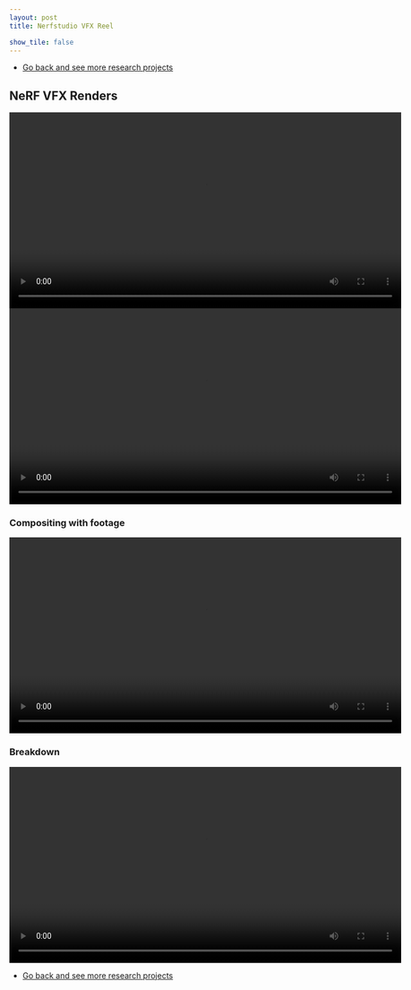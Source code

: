 ```yaml
---
layout: post
title: Nerfstudio VFX Reel

show_tile: false
---
```


<ul class="actions">
	<li><a href="research.html" class="button small">Go back and see more research projects</a></li>
</ul>

## NeRF VFX Renders
<center>
<video id="v0" width=700px controls>
	<source src="assets/videos/ns_vfx_trailer_short.mp4" type="video/mp4" />
</video>
</center>

<center>
<video id="v0" width=700px controls>
	<source src="assets/videos/ns_vfx_lego.mp4" type="video/mp4" />
</video>
</center>

### Compositing with footage
<center>
<video id="v0" width=700px controls>
	<source src="assets/videos/ns_vfx_elevator_composites.mp4" type="video/mp4" />
</video>
</center>

### Breakdown
<center>
<video id="v0" width=700px controls>
	<source src="assets/videos/ns_vfx_breakdown.mp4" type="video/mp4" />
</video>
</center>


<ul class="actions">
	<li><a href="research.html" class="button small">Go back and see more research projects</a></li>
</ul>